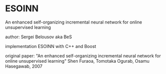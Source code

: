 ESOINN
=====

An enhanced self-organizing incremental neural network for online unsupervised learning

author: Sergei Belousov aka BeS

implementation ESOINN with C++ and Boost

original paper: "An enhanced self-organizing incremental neural network for online unsupervised learning" 
				Shen Furaoa, Tomotaka Ogurab, Osamu Hasegawab, 2007